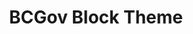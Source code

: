 ---
home: true
title: BCGov Block Theme
actions:
- text: Quick Start →
  link: /guide/content/getting-started.md
  type: primary
# - text: Patterns
#   link: /guide/Block-Patterns.md
#   type: secondary
features:

footer: >
  The contents of this website are <br />&copy;&nbsp;2023-present under the terms of the <a href="https://github.com/bcgov/bcgov-wordpress-block-theme/blob/development/LICENSE">Apache&nbsp;License, Version 2.0</a>.
footerHtml: true
head:
  - - title
    - {}
    - BCGov Block Theme | A versatile WordPress block theme 
---